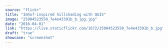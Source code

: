 ```yaml
---
source: "flickr"
title: "Imhof-inspired hillshading with QGIS"
image: "25904523550_7e4e43391b_b.jpg.jpg"
date: "2016-04-01"
link: "https://live.staticflickr.com/1672/25904523550_7e4e43391b_b.jpg"
draft: "true"
showcase: "screenshot"
---
```

